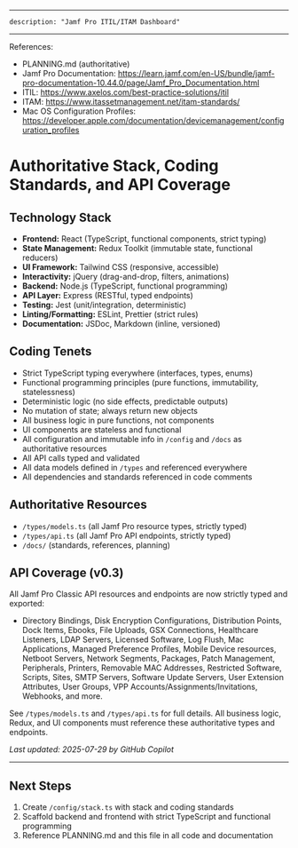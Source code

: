 <!--
Project: Jamf Pro ITIL/ITAM Dashboard
Author: Jeremiah Pegues
Company: Pegues OPSCORP
License: Exclusive non-perpetual license to VERSUS VERSUS VERSUS LLC dba 3VS Vantage, transferrable to authorized clients
Email: jeremiah@pegues.io
Version: 0.1 (Stack & Coding Standards)
-->
---
    description: "Jamf Pro ITIL/ITAM Dashboard"
---
References:
- PLANNING.md (authoritative)
- Jamf Pro Documentation: https://learn.jamf.com/en-US/bundle/jamf-pro-documentation-10.44.0/page/Jamf_Pro_Documentation.html
- ITIL: https://www.axelos.com/best-practice-solutions/itil
- ITAM: https://www.itassetmanagement.net/itam-standards/
- Mac OS Configuration Profiles: https://developer.apple.com/documentation/devicemanagement/configuration_profiles

# Authoritative Stack, Coding Standards, and API Coverage

## Technology Stack
- **Frontend:** React (TypeScript, functional components, strict typing)
- **State Management:** Redux Toolkit (immutable state, functional reducers)
- **UI Framework:** Tailwind CSS (responsive, accessible)
- **Interactivity:** jQuery (drag-and-drop, filters, animations)
- **Backend:** Node.js (TypeScript, functional programming)
- **API Layer:** Express (RESTful, typed endpoints)
- **Testing:** Jest (unit/integration, deterministic)
- **Linting/Formatting:** ESLint, Prettier (strict rules)
- **Documentation:** JSDoc, Markdown (inline, versioned)

## Coding Tenets
- Strict TypeScript typing everywhere (interfaces, types, enums)
- Functional programming principles (pure functions, immutability, statelessness)
- Deterministic logic (no side effects, predictable outputs)
- No mutation of state; always return new objects
- All business logic in pure functions, not components
- UI components are stateless and functional
- All configuration and immutable info in `/config` and `/docs` as authoritative resources
- All API calls typed and validated
- All data models defined in `/types` and referenced everywhere
- All dependencies and standards referenced in code comments


## Authoritative Resources
- `/types/models.ts` (all Jamf Pro resource types, strictly typed)
- `/types/api.ts` (all Jamf Pro API endpoints, strictly typed)
- `/docs/` (standards, references, planning)

## API Coverage (v0.3)
All Jamf Pro Classic API resources and endpoints are now strictly typed and exported:
- Directory Bindings, Disk Encryption Configurations, Distribution Points, Dock Items, Ebooks, File Uploads, GSX Connections, Healthcare Listeners, LDAP Servers, Licensed Software, Log Flush, Mac Applications, Managed Preference Profiles, Mobile Device resources, Netboot Servers, Network Segments, Packages, Patch Management, Peripherals, Printers, Removable MAC Addresses, Restricted Software, Scripts, Sites, SMTP Servers, Software Update Servers, User Extension Attributes, User Groups, VPP Accounts/Assignments/Invitations, Webhooks, and more.

See `/types/models.ts` and `/types/api.ts` for full details. All business logic, Redux, and UI components must reference these authoritative types and endpoints.

_Last updated: 2025-07-29 by GitHub Copilot_

---
## Next Steps
1. Create `/config/stack.ts` with stack and coding standards
3. Scaffold backend and frontend with strict TypeScript and functional programming
4. Reference PLANNING.md and this file in all code and documentation

